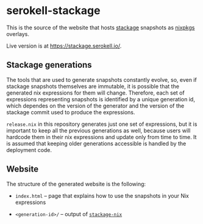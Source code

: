 serokell-stackage
==================

This is the source of the website that hosts [stackage][stackage] snapshots as [nixpkgs][nixpkgs] overlays.

Live version is at <https://stackage.serokell.io/>.


## Stackage generations

The tools that are used to generate snapshots constantly evolve, so, even if stackage snapshots
themselves are immutable, it is possible that the generated nix expressions for them will change.
Therefore, each set of expressions representing snapshots is identified by a unique generation id,
which dependes on the version of the generator and the version of the stackage commit used to
produce the expressions.

`release.nix` in this repository generates just one set of expressions, but it is important
to keep all the previous generations as well, because users will hardcode them in their
nix expressions and update only from time to time. It is assumed that keeping older
generations accessible is handled by the deployment code.


## Website

The structure of the generated website is the following:

* `index.html` – page that explains how to use the snapshots in your Nix expressions
* `<generation-id>/` – output of [`stackage-nix`][stackage-nix]


  [stackage]:     https://www.stackage.org
  [nixpkgs]:      https://nixos.org/nixpkgs/
  [stackage-nix]: https://github.com/serokell/stackage-nix
